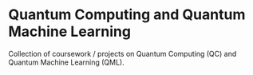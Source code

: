 # Quantum Computing and Quantum Machine Learning

Collection of coursework / projects on Quantum Computing (QC) and Quantum Machine Learning (QML).
